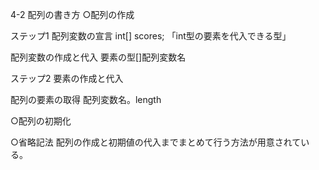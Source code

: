4-2 配列の書き方
○配列の作成

ステップ1 配列変数の宣言
int[] scores; 「int型の要素を代入できる型」

配列変数の作成と代入
要素の型[]配列変数名

ステップ2 
要素の作成と代入

配列の要素の取得
配列変数名。length

○配列の初期化

○省略記法
配列の作成と初期値の代入までまとめて行う方法が用意されている。

